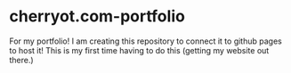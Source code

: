 # cherryot.com-portfolio
For my portfolio!
I am creating this repository to connect it to github pages to host it!
This is my first time having to do this (getting my website out there.)
